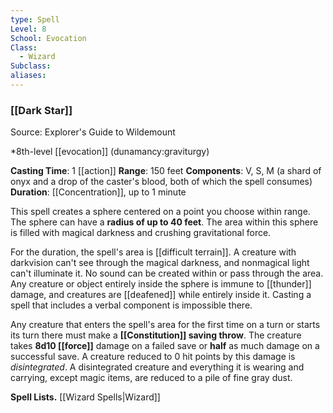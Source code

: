 ```yaml
---
type: Spell
Level: 8
School: Evocation
Class:
  - Wizard
Subclass:
aliases:
---
```

### [[Dark Star]]

Source: Explorer's Guide to Wildemount

*8th-level [[evocation]] (dunamancy:graviturgy)

**Casting Time**: 1 [[action]]
**Range**: 150 feet
**Components**: V, S, M (a shard of onyx and a drop of the caster's blood, both of which the spell consumes)
**Duration**: [[Concentration]], up to 1 minute

This spell creates a sphere centered on a point you choose within range. The sphere can have a **radius of up to 40 feet**. The area within this sphere is filled with magical darkness and crushing gravitational force.

For the duration, the spell's area is [[difficult terrain]]. A creature with darkvision can't see through the magical darkness, and nonmagical light can't illuminate it. No sound can be created within or pass through the area. Any creature or object entirely inside the sphere is immune to [[thunder]] damage, and creatures are [[deafened]] while entirely inside it. Casting a spell that includes a verbal component is impossible there.

Any creature that enters the spell's area for the first time on a turn or starts its turn there must make a **[[Constitution]] saving throw**. The creature takes **8d10 [[force]]** damage on a failed save or **half** as much damage on a successful save. A creature reduced to 0 hit points by this damage is *disintegrated*. A disintegrated creature and everything it is wearing and carrying, except magic items, are reduced to a pile of fine gray dust.

**Spell Lists.** [[Wizard Spells|Wizard]] 